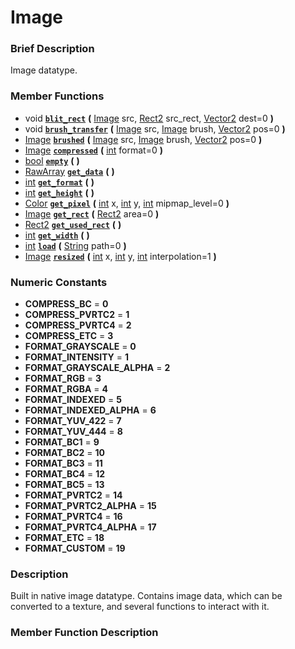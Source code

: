 #  Image  

###  Brief Description  
Image datatype.

###  Member Functions 
  * void  **[`blit_rect`](#blit_rect)**  **(** [Image](class_image) src, [Rect2](class_rect2) src_rect, [Vector2](class_vector2) dest=0  **)**
  * void  **[`brush_transfer`](#brush_transfer)**  **(** [Image](class_image) src, [Image](class_image) brush, [Vector2](class_vector2) pos=0  **)**
  * [Image](class_image)  **[`brushed`](#brushed)**  **(** [Image](class_image) src, [Image](class_image) brush, [Vector2](class_vector2) pos=0  **)**
  * [Image](class_image)  **[`compressed`](#compressed)**  **(** [int](class_int) format=0  **)**
  * [bool](class_bool)  **[`empty`](#empty)**  **(** **)**
  * [RawArray](class_rawarray)  **[`get_data`](#get_data)**  **(** **)**
  * [int](class_int)  **[`get_format`](#get_format)**  **(** **)**
  * [int](class_int)  **[`get_height`](#get_height)**  **(** **)**
  * [Color](class_color)  **[`get_pixel`](#get_pixel)**  **(** [int](class_int) x, [int](class_int) y, [int](class_int) mipmap_level=0  **)**
  * [Image](class_image)  **[`get_rect`](#get_rect)**  **(** [Rect2](class_rect2) area=0  **)**
  * [Rect2](class_rect2)  **[`get_used_rect`](#get_used_rect)**  **(** **)**
  * [int](class_int)  **[`get_width`](#get_width)**  **(** **)**
  * [int](class_int)  **[`load`](#load)**  **(** [String](class_string) path=0  **)**
  * [Image](class_image)  **[`resized`](#resized)**  **(** [int](class_int) x, [int](class_int) y, [int](class_int) interpolation=1  **)**

###  Numeric Constants  
  * **COMPRESS_BC** = **0**
  * **COMPRESS_PVRTC2** = **1**
  * **COMPRESS_PVRTC4** = **2**
  * **COMPRESS_ETC** = **3**
  * **FORMAT_GRAYSCALE** = **0**
  * **FORMAT_INTENSITY** = **1**
  * **FORMAT_GRAYSCALE_ALPHA** = **2**
  * **FORMAT_RGB** = **3**
  * **FORMAT_RGBA** = **4**
  * **FORMAT_INDEXED** = **5**
  * **FORMAT_INDEXED_ALPHA** = **6**
  * **FORMAT_YUV_422** = **7**
  * **FORMAT_YUV_444** = **8**
  * **FORMAT_BC1** = **9**
  * **FORMAT_BC2** = **10**
  * **FORMAT_BC3** = **11**
  * **FORMAT_BC4** = **12**
  * **FORMAT_BC5** = **13**
  * **FORMAT_PVRTC2** = **14**
  * **FORMAT_PVRTC2_ALPHA** = **15**
  * **FORMAT_PVRTC4** = **16**
  * **FORMAT_PVRTC4_ALPHA** = **17**
  * **FORMAT_ETC** = **18**
  * **FORMAT_CUSTOM** = **19**

###  Description  
Built in native image datatype. Contains image data, which can be converted to a texture, and several functions to interact with it.

###  Member Function Description  
